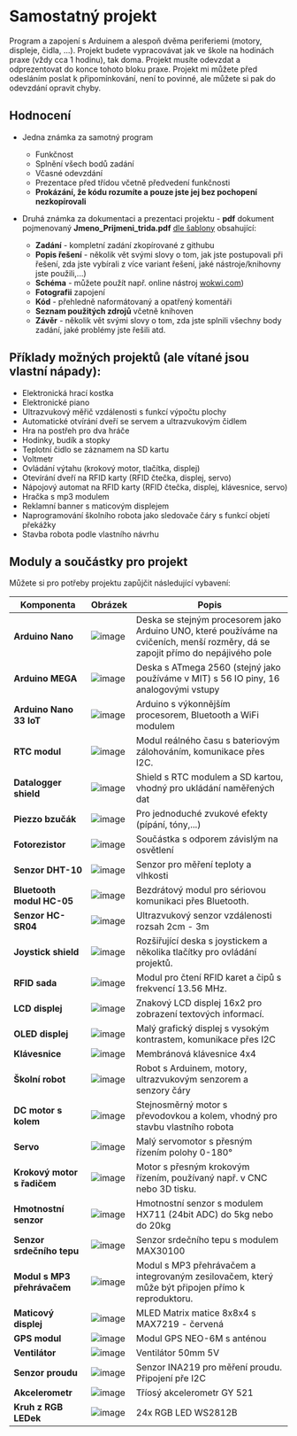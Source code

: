 # Samostatný projekt
Program a zapojení s Arduinem a alespoň dvěma periferiemi (motory, displeje, čidla, ...).
Projekt budete vypracovávat jak ve škole na hodinách praxe (vždy cca 1 hodinu), tak doma. Projekt musíte odevzdat a odprezentovat do konce tohoto bloku praxe. 
Projekt mi můžete před odesláním poslat k připomínkování, není to povinné, ale můžete si pak do odevzdání opravit chyby.

## Hodnocení
- Jedna známka za samotný program
    - Funkčnost
    - Splnění všech bodů zadání
    - Včasné odevzdání
    - Prezentace před třídou včetně předvedení funkčnosti
    - **Prokázání, že kódu rozumíte a pouze jste jej bez pochopení nezkopírovali**
    
- Druhá známka za dokumentaci a prezentaci projektu - **pdf** dokument pojmenovaný **Jmeno_Prijmeni_trida.pdf** [dle šablony](/files/Praxe_projekt_vzor.pdf) obsahující:
    - **Zadání** - kompletní zadání zkopírované z githubu
    - **Popis řešení** - několik vět svými slovy o tom, jak jste postupovali při řešení, zda jste vybírali z více variant řešení, jaké nástroje/knihovny jste použili,...)
    - **Schéma** - můžete použít např. online nástroj [wokwi.com](https://wokwi.com/projects/new/arduino-uno))
    - **Fotografii** zapojení
    - **Kód** - přehledně naformátovaný a opatřený komentáři
    - **Seznam použitých zdrojů** včetně knihoven
    - **Závěr** - několik vět svými slovy o tom, zda jste splnili všechny body zadání, jaké problémy jste řešili atd.

## Příklady možných projektů (ale vítané jsou vlastní nápady):
- Elektronická hrací kostka
- Elektronické piano
- Ultrazvukový měřič vzdálenosti s funkcí výpočtu plochy
- Automatické otvírání dveří se servem a ultrazvukovým čidlem
- Hra na postřeh pro dva hráče
- Hodinky, budík a stopky
- Teplotní čidlo se záznamem na SD kartu
- Voltmetr
- Ovládání výtahu (krokový motor, tlačítka, displej)
- Otevírání dveří na RFID karty (RFID čtečka, displej, servo)
- Nápojový automat na RFID karty (RFID čtečka, displej, klávesnice, servo)
- Hračka s mp3 modulem
- Reklamní banner s maticovým displejem
- Naprogramování školního robota jako sledovače čáry s funkcí objetí překážky
- Stavba robota podle vlastního návrhu


<!---
- Přidání funkce počitadla ujeté vzdálenosti pro robota
- Naprogramování školního robota pro soutěž sumo 
- Časomíra pro závody robotů
- Úprava školního robota pro ovládání joystickem po drátech
--->

## Moduly a součástky pro projekt

Můžete si pro potřeby projektu zapůjčit následující vybavení:


| Komponenta                  | Obrázek                                                                                          | Popis                                                                                  |
|-----------------------------|--------------------------------------------------------------------------------------------------|----------------------------------------------------------------------------------------|
| **Arduino Nano**            | ![image](img/Projekt_1.png)        | Deska se stejným procesorem jako Arduino UNO, které používáme na cvičeních, menší rozměry, dá se zapojit přímo do nepájivého pole |
| **Arduino MEGA**            | ![image](img/Projekt_2.png)        | Deska s ATmega 2560 (stejný jako používáme v MIT) s 56 IO piny, 16 analogovými vstupy  |
| **Arduino Nano 33 IoT**     | ![image](img/Projekt_3.png)        | Arduino s výkonnějším procesorem, Bluetooth a WiFi modulem                             |
| **RTC modul**               | ![image](img/Projekt_4.png)        | Modul reálného času s bateriovým zálohováním, komunikace přes I2C.                     |
| **Datalogger shield**       | ![image](img/Projekt_5.png)        | Shield s RTC modulem a SD kartou, vhodný pro ukládání naměřených dat                   |
| **Piezzo bzučák**           | ![image](img/Projekt_6.png)        | Pro jednoduché zvukové efekty (pípání, tóny,...)                                       |
| **Fotorezistor**            | ![image](img/Projekt_7.png)        | Součástka s odporem závislým na osvětlení                                              |
| **Senzor DHT-10**           | ![image](img/Projekt_8.png)        | Senzor pro měření teploty a vlhkosti                                                   |
| **Bluetooth modul HC-05**   | ![image](img/Projekt_9.png)        | Bezdrátový modul pro sériovou komunikaci přes Bluetooth.                               |
| **Senzor HC-SR04**          | ![image](img/Projekt_10.png)        | Ultrazvukový senzor vzdálenosti rozsah 2cm - 3m                                        |
| **Joystick shield**         | ![image](img/Projekt_11.png)        | Rozšiřující deska s joystickem a několika tlačítky pro ovládání projektů.              |
| **RFID sada**               | ![image](img/Projekt_12.png)        | Modul pro čtení RFID karet a čipů s frekvencí 13.56 MHz.                               |
| **LCD displej**             | ![image](img/Projekt_13.png)        | Znakový LCD displej 16x2 pro zobrazení textových informací.                            |
| **OLED displej**            | ![image](img/Projekt_14.png)        | Malý grafický displej s vysokým kontrastem, komunikace přes I2C                        |
| **Klávesnice**              | ![image](img/Projekt_15.png)        | Membránová klávesnice 4x4                                                              |
| **Školní robot**            | ![image](img/Projekt_16.png)        | Robot s Arduinem, motory, ultrazvukovým senzorem a senzory čáry                        |
| **DC motor s kolem**        | ![image](img/Projekt_17.png)        | Stejnosměrný motor s převodovkou a kolem, vhodný pro stavbu vlastního robota           |
| **Servo**                   | ![image](img/Projekt_18.png)        | Malý servomotor s přesným řízením polohy 0-180°                                        |
| **Krokový motor s řadičem** | ![image](img/Projekt_19.png)        | Motor s přesným krokovým řízením, používaný např. v CNC nebo 3D tisku.                 |
| **Hmotnostní senzor**       | ![image](img/Projekt_20.png)        | Hmotnostní senzor s modulem HX711 (24bit ADC)    do 5kg nebo do 20kg                   |
| **Senzor srdečního tepu**   | ![image](img/Projekt_21.png)        | Senzor srdečního tepu s modulem MAX30100                                               |
| **Modul s MP3 přehrávačem** | ![image](img/Projekt_22.png)        | Modul s MP3 přehrávačem a integrovaným zesilovačem, který může být připojen přímo k reproduktoru. |
| **Maticový displej**        | ![image](img/Projekt_23.png)        | MLED Matrix matice 8x8x4 s MAX7219 - červená                                           |
| **GPS modul**               | ![image](img/Projekt_24.png)        | Modul GPS NEO-6M s anténou                                                             |
| **Ventilátor**              | ![image](img/Projekt_25.png)        | Ventilátor 50mm 5V                                                                     |
| **Senzor proudu**           | ![image](img/Projekt_26.png)        | Senzor INA219 pro měření proudu. Připojení pře I2C                                     |
| **Akcelerometr**            | ![image](img/Projekt_27.png)        | Tříosý akcelerometr GY 521                                                             |
| **Kruh z RGB LEDek**        | ![image](img/Projekt_28.png)        | 24x RGB LED WS2812B                                                                    |






